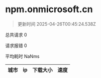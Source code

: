 
  # npm.onmicrosoft.cn

  > 更新时间 2025-04-26T00:45:24.538Z
  
  总共请求 0

  请求报错 0

  平均耗时 NaNms

|城市|ip|下载大小|速度|
|-----|----------|---|---|

  